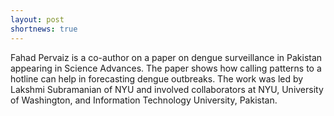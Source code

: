 ```yaml
---
layout: post
shortnews: true
---
```

Fahad Pervaiz is a co-author on a paper on dengue surveillance in Pakistan appearing in Science Advances. The paper shows how calling patterns to a hotline can help in forecasting dengue outbreaks.  The work was led by Lakshmi Subramanian of NYU and involved collaborators at NYU, University of Washington, and Information Technology University, Pakistan.

[fp]: http://advances.sciencemag.org/content/2/7/e1501215

